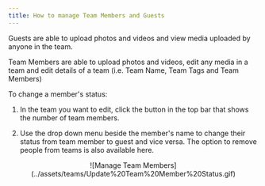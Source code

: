 ```yaml
---
title: How to manage Team Members and Guests
---
```


Guests are able to upload photos and videos and view media uploaded by anyone in the team. 

Team Members are able to upload photos and videos, edit any media in a team and edit details of a team (i.e. Team Name, Team Tags and Team Members)

To change a member's status:

1. In the team you want to edit, click the button in the top bar that shows the number of team members. 

2. Use the drop down menu beside the member's name to change their status from team member to guest and vice versa. The option to remove people from teams is also available here. 

<center>
![Manage Team Members](../assets/teams/Update%20Team%20Member%20Status.gif)
</center>